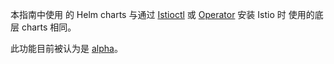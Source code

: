 ---
---
本指南中使用
的 Helm charts 与通过 [Istioctl](/zh/docs/setup/install/istioctl/) 或
 [Operator](/zh/docs/setup/install/operator/) 安装 Istio 时
使用的底层 charts 相同。

此功能目前被认为是 [alpha](/zh/docs/releases/feature-stages/)。
